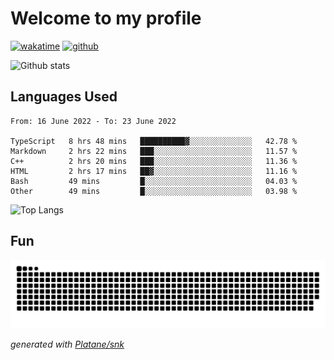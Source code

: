 # Welcome to my profile

[![wakatime](https://wakatime.com/badge/user/82c377cd-a54c-404c-b7df-177b313ca539.svg)](https://wakatime.com/@82c377cd-a54c-404c-b7df-177b313ca539)
[![github](https://img.shields.io/github/followers/xinthose?logo=github&style=plastic)](https://github.com/alanhamlett?tab=followers)

![Github stats](https://github-readme-stats.vercel.app/api?username=xinthose&show_icons=true&theme=radical&count_private=true)

## Languages Used

<!--START_SECTION:waka-->

```text
From: 16 June 2022 - To: 23 June 2022

TypeScript   8 hrs 48 mins   ██████████▓░░░░░░░░░░░░░░   42.78 %
Markdown     2 hrs 22 mins   ███░░░░░░░░░░░░░░░░░░░░░░   11.57 %
C++          2 hrs 20 mins   ███░░░░░░░░░░░░░░░░░░░░░░   11.36 %
HTML         2 hrs 17 mins   ██▓░░░░░░░░░░░░░░░░░░░░░░   11.16 %
Bash         49 mins         █░░░░░░░░░░░░░░░░░░░░░░░░   04.03 %
Other        49 mins         █░░░░░░░░░░░░░░░░░░░░░░░░   03.98 %
```

<!--END_SECTION:waka-->

![Top Langs](https://github-readme-stats.vercel.app/api/top-langs/?username=xinthose)

## Fun
![github contribution grid snake animation](https://raw.githubusercontent.com/xinthose/xinthose/output/github-contribution-grid-snake.svg)

_generated with [Platane/snk](https://github.com/Platane/snk)_
